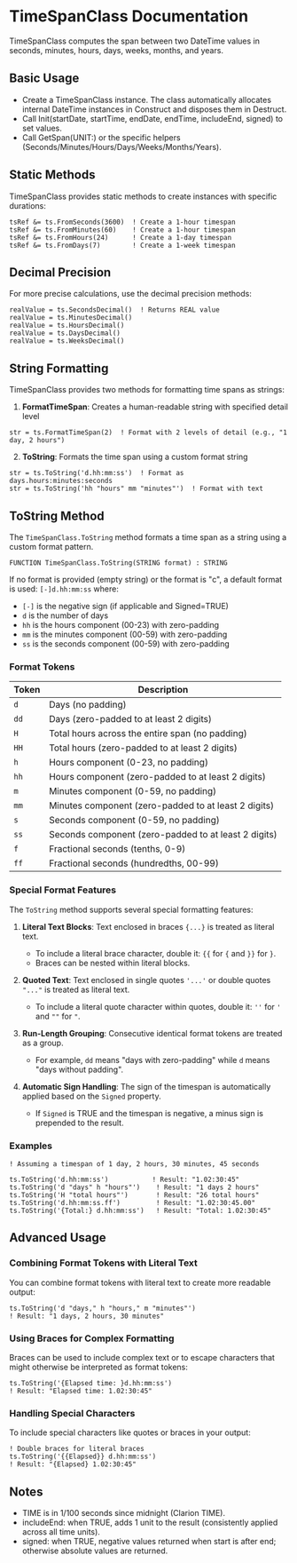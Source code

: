 # TimeSpanClass Documentation

TimeSpanClass computes the span between two DateTime values in seconds, minutes, hours, days, weeks, months, and years.

## Basic Usage
- Create a TimeSpanClass instance. The class automatically allocates internal DateTime instances in Construct and disposes them in Destruct.
- Call Init(startDate, startTime, endDate, endTime, includeEnd, signed) to set values.
- Call GetSpan(UNIT:<Unit>) or the specific helpers (Seconds/Minutes/Hours/Days/Weeks/Months/Years).

## Static Methods
TimeSpanClass provides static methods to create instances with specific durations:
```clarion
tsRef &= ts.FromSeconds(3600)  ! Create a 1-hour timespan
tsRef &= ts.FromMinutes(60)    ! Create a 1-hour timespan
tsRef &= ts.FromHours(24)      ! Create a 1-day timespan
tsRef &= ts.FromDays(7)        ! Create a 1-week timespan
```

## Decimal Precision
For more precise calculations, use the decimal precision methods:
```clarion
realValue = ts.SecondsDecimal()  ! Returns REAL value
realValue = ts.MinutesDecimal()
realValue = ts.HoursDecimal()
realValue = ts.DaysDecimal()
realValue = ts.WeeksDecimal()
```

## String Formatting
TimeSpanClass provides two methods for formatting time spans as strings:

1. **FormatTimeSpan**: Creates a human-readable string with specified detail level
```clarion
str = ts.FormatTimeSpan(2)  ! Format with 2 levels of detail (e.g., "1 day, 2 hours")
```

2. **ToString**: Formats the time span using a custom format string
```clarion
str = ts.ToString('d.hh:mm:ss')  ! Format as days.hours:minutes:seconds
str = ts.ToString('hh "hours" mm "minutes"')  ! Format with text
```

## ToString Method

The `TimeSpanClass.ToString` method formats a time span as a string using a custom format pattern.

```clarion
FUNCTION TimeSpanClass.ToString(STRING format) : STRING
```

If no format is provided (empty string) or the format is "c", a default format is used: `[-]d.hh:mm:ss` where:
- `[-]` is the negative sign (if applicable and Signed=TRUE)
- `d` is the number of days
- `hh` is the hours component (00-23) with zero-padding
- `mm` is the minutes component (00-59) with zero-padding
- `ss` is the seconds component (00-59) with zero-padding

### Format Tokens

| Token | Description |
|-------|-------------|
| `d` | Days (no padding) |
| `dd` | Days (zero-padded to at least 2 digits) |
| `H` | Total hours across the entire span (no padding) |
| `HH` | Total hours (zero-padded to at least 2 digits) |
| `h` | Hours component (0-23, no padding) |
| `hh` | Hours component (zero-padded to at least 2 digits) |
| `m` | Minutes component (0-59, no padding) |
| `mm` | Minutes component (zero-padded to at least 2 digits) |
| `s` | Seconds component (0-59, no padding) |
| `ss` | Seconds component (zero-padded to at least 2 digits) |
| `f` | Fractional seconds (tenths, 0-9) |
| `ff` | Fractional seconds (hundredths, 00-99) |

### Special Format Features

The `ToString` method supports several special formatting features:

1. **Literal Text Blocks**: Text enclosed in braces `{...}` is treated as literal text.
   - To include a literal brace character, double it: `{{` for `{` and `}}` for `}`.
   - Braces can be nested within literal blocks.

2. **Quoted Text**: Text enclosed in single quotes `'...'` or double quotes `"..."` is treated as literal text.
   - To include a literal quote character within quotes, double it: `''` for `'` and `""` for `"`.

3. **Run-Length Grouping**: Consecutive identical format tokens are treated as a group.
   - For example, `dd` means "days with zero-padding" while `d` means "days without padding".

4. **Automatic Sign Handling**: The sign of the timespan is automatically applied based on the `Signed` property.
   - If `Signed` is TRUE and the timespan is negative, a minus sign is prepended to the result.

### Examples

```clarion
! Assuming a timespan of 1 day, 2 hours, 30 minutes, 45 seconds

ts.ToString('d.hh:mm:ss')           ! Result: "1.02:30:45"
ts.ToString('d "days" h "hours"')    ! Result: "1 days 2 hours"
ts.ToString('H "total hours"')       ! Result: "26 total hours"
ts.ToString('d.hh:mm:ss.ff')         ! Result: "1.02:30:45.00"
ts.ToString('{Total:} d.hh:mm:ss')   ! Result: "Total: 1.02:30:45"
```

## Advanced Usage

### Combining Format Tokens with Literal Text

You can combine format tokens with literal text to create more readable output:

```clarion
ts.ToString('d "days," h "hours," m "minutes"')
! Result: "1 days, 2 hours, 30 minutes"
```

### Using Braces for Complex Formatting

Braces can be used to include complex text or to escape characters that might otherwise be interpreted as format tokens:

```clarion
ts.ToString('{Elapsed time: }d.hh:mm:ss')
! Result: "Elapsed time: 1.02:30:45"
```

### Handling Special Characters

To include special characters like quotes or braces in your output:

```clarion
! Double braces for literal braces
ts.ToString('{{Elapsed}} d.hh:mm:ss')
! Result: "{Elapsed} 1.02:30:45"
```

## Notes
- TIME is in 1/100 seconds since midnight (Clarion TIME).
- includeEnd: when TRUE, adds 1 unit to the result (consistently applied across all time units).
- signed: when TRUE, negative values returned when start is after end; otherwise absolute values are returned.